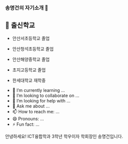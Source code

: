 ### 송명건의 자기소개 👋

<!--
**songmyeonggeon/songmyeonggeon** is a ✨ _special_ ✨ repository because its `README.md` (this file) appears on your GitHub profile.

Here are some ideas to get you started:
-->

🏫 출신학교
-------------
 + 안산서초등학교 졸업
    
 + 안산청석초등학교 졸업
    
 + 안산해양중학교 졸업
    
 + 초지고등학교 졸업
    
 + 한세대학교 재학중
    
- 🌱 I’m currently learning ...
- 👯 I’m looking to collaborate on ...
- 🤔 I’m looking for help with ...
- 💬 Ask me about ...
- 📫 How to reach me: ...
- 😄 Pronouns: ...
- ⚡ Fun fact: ...

안녕하세요! ICT융합학과 3학년 학우이자 학회장인 송명건입니다. 
